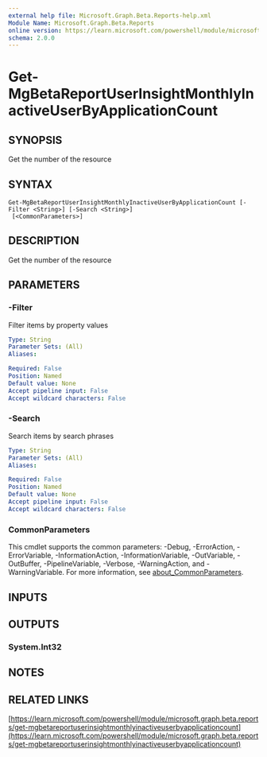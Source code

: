 ```yaml
---
external help file: Microsoft.Graph.Beta.Reports-help.xml
Module Name: Microsoft.Graph.Beta.Reports
online version: https://learn.microsoft.com/powershell/module/microsoft.graph.beta.reports/get-mgbetareportuserinsightmonthlyinactiveuserbyapplicationcount
schema: 2.0.0
---
```


# Get-MgBetaReportUserInsightMonthlyInactiveUserByApplicationCount

## SYNOPSIS
Get the number of the resource

## SYNTAX

```
Get-MgBetaReportUserInsightMonthlyInactiveUserByApplicationCount [-Filter <String>] [-Search <String>]
 [<CommonParameters>]
```

## DESCRIPTION
Get the number of the resource

## PARAMETERS

### -Filter
Filter items by property values

```yaml
Type: String
Parameter Sets: (All)
Aliases:

Required: False
Position: Named
Default value: None
Accept pipeline input: False
Accept wildcard characters: False
```

### -Search
Search items by search phrases

```yaml
Type: String
Parameter Sets: (All)
Aliases:

Required: False
Position: Named
Default value: None
Accept pipeline input: False
Accept wildcard characters: False
```

### CommonParameters
This cmdlet supports the common parameters: -Debug, -ErrorAction, -ErrorVariable, -InformationAction, -InformationVariable, -OutVariable, -OutBuffer, -PipelineVariable, -Verbose, -WarningAction, and -WarningVariable. For more information, see [about_CommonParameters](http://go.microsoft.com/fwlink/?LinkID=113216).

## INPUTS

## OUTPUTS

### System.Int32
## NOTES

## RELATED LINKS

[https://learn.microsoft.com/powershell/module/microsoft.graph.beta.reports/get-mgbetareportuserinsightmonthlyinactiveuserbyapplicationcount](https://learn.microsoft.com/powershell/module/microsoft.graph.beta.reports/get-mgbetareportuserinsightmonthlyinactiveuserbyapplicationcount)



